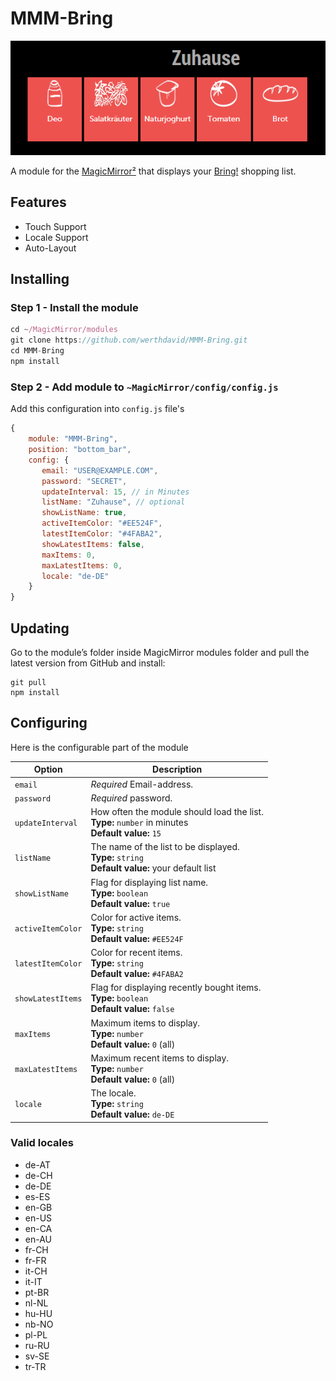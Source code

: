 # MMM-Bring

![Alt text](/img/readme/example.png "A preview of the MMM-Bring module.")

A module for the [MagicMirror²](https://github.com/MichMich/MagicMirror/) that displays your [Bring!](https://www.getbring.com) shopping list.

## Features
 * Touch Support
 * Locale Support
 * Auto-Layout

## Installing

### Step 1 - Install the module
```javascript
cd ~/MagicMirror/modules
git clone https://github.com/werthdavid/MMM-Bring.git
cd MMM-Bring
npm install
```

### Step 2 - Add module to `~MagicMirror/config/config.js`
Add this configuration into `config.js` file's
```javascript
{
    module: "MMM-Bring",
    position: "bottom_bar",
    config: {
       email: "USER@EXAMPLE.COM",
       password: "SECRET",
       updateInterval: 15, // in Minutes
       listName: "Zuhause", // optional
       showListName: true,
       activeItemColor: "#EE524F",
       latestItemColor: "#4FABA2",
       showLatestItems: false,
       maxItems: 0,
       maxLatestItems: 0,
       locale: "de-DE"
    }
}
```
## Updating
Go to the module’s folder inside MagicMirror modules folder and pull the latest version from GitHub and install:
```
git pull
npm install
```
## Configuring
Here is the configurable part of the module

| Option               | Description
|--------------------- |-----------
| `email`              | *Required* Email-address.
| `password`           | *Required* password.
| `updateInterval`     | How often the module should load the list.<br>**Type:** `number` in minutes<br> **Default value:** `15`
| `listName`           | The name of the list to be displayed. <br>**Type:** `string` <br> **Default value:** your default list
| `showListName`       | Flag for displaying list name. <br>**Type:** `boolean` <br> **Default value:** `true`
| `activeItemColor`    | Color for active items. <br>**Type:** `string` <br> **Default value:** `#EE524F`
| `latestItemColor`    | Color for recent items. <br>**Type:** `string` <br> **Default value:** `#4FABA2`
| `showLatestItems`    | Flag for displaying recently bought items. <br>**Type:** `boolean` <br> **Default value:** `false`
| `maxItems`           | Maximum items to display. <br>**Type:** `number` <br> **Default value:** `0` (all)
| `maxLatestItems`     | Maximum recent items to display. <br>**Type:** `number` <br> **Default value:** `0` (all)
| `locale`             | The locale. <br>**Type:** `string` <br> **Default value:** `de-DE`


### Valid locales

* de-AT
* de-CH
* de-DE
* es-ES
* en-GB
* en-US
* en-CA
* en-AU
* fr-CH
* fr-FR
* it-CH
* it-IT
* pt-BR
* nl-NL
* hu-HU
* nb-NO
* pl-PL
* ru-RU
* sv-SE
* tr-TR
